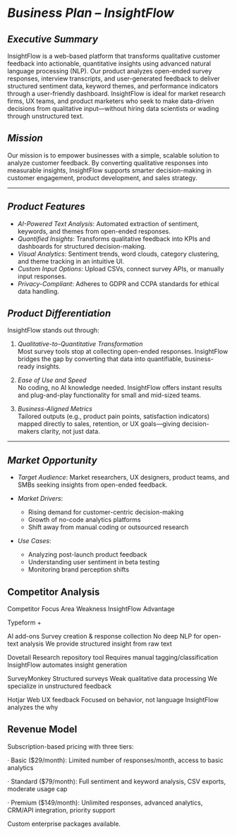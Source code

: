 # *Business Plan – InsightFlow*

## *Executive Summary*

InsightFlow is a web-based platform that transforms qualitative customer feedback into actionable, quantitative insights using advanced natural language processing (NLP). Our product analyzes open-ended survey responses, interview transcripts, and user-generated feedback to deliver structured sentiment data, keyword themes, and performance indicators through a user-friendly dashboard. InsightFlow is ideal for market research firms, UX teams, and product marketers who seek to make data-driven decisions from qualitative input—without hiring data scientists or wading through unstructured text.

## *Mission*

Our mission is to empower businesses with a simple, scalable solution to analyze customer feedback. By converting qualitative responses into measurable insights, InsightFlow supports smarter decision-making in customer engagement, product development, and sales strategy.

---

## *Product Features*

- *AI-Powered Text Analysis*: Automated extraction of sentiment, keywords, and themes from open-ended responses.
- *Quantified Insights*: Transforms qualitative feedback into KPIs and dashboards for structured decision-making.
- *Visual Analytics*: Sentiment trends, word clouds, category clustering, and theme tracking in an intuitive UI.
- *Custom Input Options*: Upload CSVs, connect survey APIs, or manually input responses.
- *Privacy-Compliant*: Adheres to GDPR and CCPA standards for ethical data handling.

## *Product Differentiation*

InsightFlow stands out through:

1. *Qualitative-to-Quantitative Transformation*  
   Most survey tools stop at collecting open-ended responses. InsightFlow bridges the gap by converting that data into quantifiable, business-ready insights.

2. *Ease of Use and Speed*  
   No coding, no AI knowledge needed. InsightFlow offers instant results and plug-and-play functionality for small and mid-sized teams.

3. *Business-Aligned Metrics*  
   Tailored outputs (e.g., product pain points, satisfaction indicators) mapped directly to sales, retention, or UX goals—giving decision-makers clarity, not just data.

---
## *Market Opportunity*

- *Target Audience*: Market researchers, UX designers, product teams, and SMBs seeking insights from open-ended feedback.
- *Market Drivers*:
  - Rising demand for customer-centric decision-making  
  - Growth of no-code analytics platforms  
  - Shift away from manual coding or outsourced research

- *Use Cases*:
  - Analyzing post-launch product feedback  
  - Understanding user sentiment in beta testing  
  - Monitoring brand perception shifts

## Competitor Analysis

Competitor Focus Area Weakness InsightFlow Advantage

Typeform +

AI add-ons Survey creation & response collection No deep NLP for open-text analysis We provide structured insight from raw text

Dovetail Research repository tool Requires manual tagging/classification InsightFlow automates insight generation

SurveyMonkey Structured surveys Weak qualitative data processing We specialize in unstructured feedback

Hotjar Web UX feedback Focused on behavior, not language InsightFlow analyzes the why


## Revenue Model

Subscription-based pricing with three tiers:

· Basic ($29/month): Limited number of responses/month, access to basic analytics

· Standard ($79/month): Full sentiment and keyword analysis, CSV exports, moderate usage cap

· Premium ($149/month): Unlimited responses, advanced analytics, CRM/API integration, priority support

Custom enterprise packages available.
